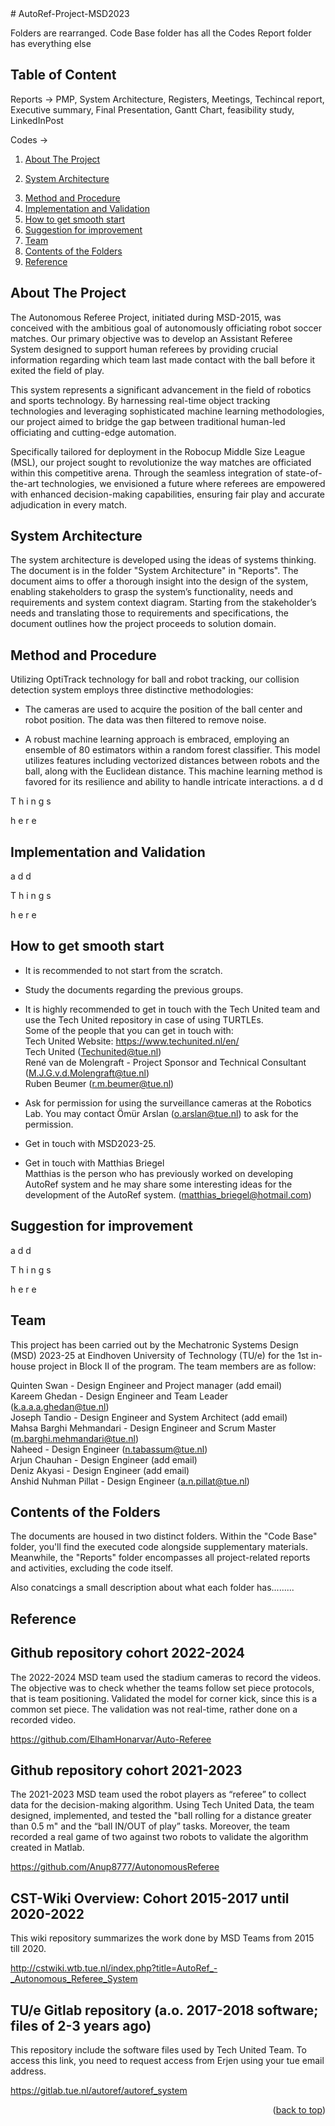 <div id="top"></div>
<!--
README to be edited according to the need.
-->
# AutoRef-Project-MSD2023
<!--MSD_2023 Autonomous Referee Project-->

Folders are rearranged.
Code Base folder has all the Codes
Report folder has everything else



## Table of Content

Reports -> PMP, System Architecture, Registers, Meetings,  Techincal report, Executive summary, Final Presentation, Gantt Chart, feasibility study, LinkedInPost

Codes -> 

1. [About The Project](#about-the-project)
<!--2. [Scope of the Project](#scope-of-the-project)-->
2. [System Architecture](#system-architecture)
<!--4. [Feasibility Studies](#feasibility-studies)-->
3. [Method and Procedure](#method-and-procedure)
4. [Implementation and Validation](#implementation-and-validation)
5. [How to get smooth start](#how-to-get-smooth-start)
6. [Suggestion for improvement](#suggestion-for-improvement)
7. [Team](#team)
8. [Contents of the Folders](#contents-of-the-folders)
9. [Reference](#Reference)



<!-- ABOUT THE PROJECT -->
## About The Project

<!--The Autonomous Referee Project started with MSD-2015 with aim of autonomously refereeing a robot soccer match. The Assistant Referee System we developed will be assisting the referee informing which team touched the ball the last time before the ball went out of play. The project will be assisting the referees in officiating the Robocup Middle Size League (MSL) using real-time object tracking technologies and machine learning methodologies. 
-->
The Autonomous Referee Project, initiated during MSD-2015, was conceived with the ambitious goal of autonomously officiating robot soccer matches. Our primary objective was to develop an Assistant Referee System designed to support human referees by providing crucial information regarding which team last made contact with the ball before it exited the field of play.

This system represents a significant advancement in the field of robotics and sports technology. By harnessing real-time object tracking technologies and leveraging sophisticated machine learning methodologies, our project aimed to bridge the gap between traditional human-led officiating and cutting-edge automation.

Specifically tailored for deployment in the Robocup Middle Size League (MSL), our project sought to revolutionize the way matches are officiated within this competitive arena. Through the seamless integration of state-of-the-art technologies, we envisioned a future where referees are empowered with enhanced decision-making capabilities, ensuring fair play and accurate adjudication in every match.


<!-- Scope of the project 
## Scope of the Project 

a
d
d

T
h
i
n
g
s

h
e
r
e

-->

<!-- System Architecture -->
## System Architecture

The system architecture is developed using the ideas of systems thinking. The document is in the folder "System Architecture" in "Reports". The document aims to offer a thorough insight into the design of the system, enabling stakeholders to grasp the system’s functionality, needs and requirements and system context diagram. Starting from the stakeholder’s needs and translating those to requirements and specifications, the document outlines how the project proceeds to solution domain.

<!-- Feasibility Analysis 
## Feasibility Studies

a
d
d

T
h
i
n
g
s

h
e
r
e
-->
<!-- Method and procedure -->
## Method and Procedure
Utilizing OptiTrack technology for ball and robot tracking, our collision detection system   employs three distinctive methodologies: 

- The cameras are used to acquire the position of the ball center and robot position. The data was then filtered to remove noise.  

- A robust machine learning approach is embraced, employing an ensemble of 80 estimators within a random forest classifier. This model utilizes features including vectorized distances between robots and the ball, along with the Euclidean distance. This machine learning method is favored for its resilience and ability to handle intricate interactions. 
a
d
d

T
h
i
n
g
s

h
e
r
e


<!-- Implementation and Validation -->
## Implementation and Validation

a
d
d

T
h
i
n
g
s

h
e
r
e

 <!-- How to get smooth start -->
## How to get smooth start

- It is recommended to not start from the scratch.
- Study the documents regarding the previous groups.
- It is highly recommended to get in touch with the Tech United team and use the Tech United repository in case of using TURTLEs. <br />
  Some of the people that you can get in touch with:<br />
  Tech United Website: https://www.techunited.nl/en/<br />
  Tech United (Techunited@tue.nl)<br />
  René van de Molengraft - Project Sponsor and Technical Consultant (M.J.G.v.d.Molengraft@tue.nl)<br />
  Ruben Beumer (r.m.beumer@tue.nl) <br />


- Ask for permission for using the surveillance cameras at the Robotics Lab.
  You may contact Ömür Arslan (o.arslan@tue.nl) to ask for the permission.
- Get in touch with MSD2023-25.
- Get in touch with Matthias Briegel<br />
  Matthias is the person who has previously worked on developing AutoRef system and he may share some interesting ideas for the development of the AutoRef system. (matthias_briegel@hotmail.com)
   
  <!-- Suggestion for improvement-->
## Suggestion for improvement

a
d
d

T
h
i
n
g
s

h
e
r
e



<!-- Team -->
## Team

This project has been carried out by the Mechatronic Systems Design (MSD) 2023-25 at Eindhoven University of Technology (TU/e) for the 1st in-house project in Block II of the program. The team members are as follow:

Quinten Swan - Design Engineer and Project manager (add email)<br />
Kareem Ghedan - Design Engineer and Team Leader (k.a.a.a.ghedan@tue.nl)<br />
Joseph Tandio - Design Engineer and System Architect (add email)<br />
Mahsa Barghi Mehmandari - Design Engineer and Scrum Master (m.barghi.mehmandari@tue.nl)<br />
Naheed - Design Engineer (n.tabassum@tue.nl)<br />
Arjun Chauhan - Design Engineer (add email)<br />
Deniz Akyasi - Design Engineer (add email)<br />
Anshid Nuhman Pillat - Design Engineer (a.n.pillat@tue.nl)<br />

<!-- Folder Contents -->
## Contents of the Folders

The documents are housed in two distinct folders. Within the "Code Base" folder, you'll find the executed code alongside supplementary materials. Meanwhile, the "Reports" folder encompasses all project-related reports and activities, excluding the code itself.


Also conatcings a small description about what each folder has.........

<!-- Reference -->
## Reference

Github repository cohort 2022-2024 
---------------------------------- 
The 2022-2024 MSD team used the stadium cameras to record the videos. The objective was to check whether the teams follow set piece protocols, that is team positioning. Validated the model for corner kick, since this is a common set piece. The validation was not real-time, rather done on a recorded video.

https://github.com/ElhamHonarvar/Auto-Referee 



Github repository cohort 2021-2023 
---------------------------------- 
The 2021-2023 MSD team used the robot players as “referee” to collect data for the decision-making algorithm. Using Tech United Data, the team designed, implemented, and tested the "ball rolling for a distance greater than 0.5 m" and the “ball IN/OUT of play” tasks. Moreover, the team recorded a real game of two against two robots to validate the algorithm created in Matlab.

https://github.com/Anup8777/AutonomousReferee 



CST-Wiki Overview: Cohort 2015-2017 until 2020-2022
---------------------------------- 
This wiki repository summarizes the work done by MSD Teams from 2015 till 2020.

http://cstwiki.wtb.tue.nl/index.php?title=AutoRef_-_Autonomous_Referee_System 




TU/e Gitlab repository (a.o. 2017-2018 software; files of 2-3 years ago)
------------------------------------------------------------------------- 
This repository include the software files used by Tech United Team. To access this link, you need to request access from Erjen using your tue email address.

https://gitlab.tue.nl/autoref/autoref_system 
 
<p align="right">(<a href="#top">back to top</a>)</p>

